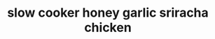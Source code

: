 ---
id: 5b3cf0ac5d760e001486467f
servings: 8
notes: '*for chicken tenders cook on low 4-6 hours'
directions: 'add the chicken wings to the bottom of your 6 quart slow cooker. in a medium sized bowl
 whisk sriracha
 honey
 soy sauce
 brown sugar
 and garlic. pour the sauce on top of the wings.
cover and cook on low heat for 3-4 hours or high heat 1-2 hours. once the wings are done
 remove them from the slow cooker and line on a baking sheet with foil.
in a medium saucepan combine the sauce from the slow cooker and whisk together the cornstarch and water in a small bowl
 adding it to the sauce. bring to a simmer over medium high heat until the sauce has thickened.
baste the wings with the sauce and broil for 2-3 minutes until the tops are crispy and brown. add the wings back to the slow cooker and pour remaining sauce from the saucepan on top. garnish with sesame seeds and green onions.'
ingredients: '4 pounds chicken wings or tenders*
½ cup sriracha sauce
½ cup honey
2 tablespoons soy sauce
¼ cup brown sugar
 packed
3 garlic cloves
 minced
1 tablespoon cornstarch
1 tablespoon water
green onions and sesame seeds for garnish'
rating: 0
ease: easy
img:
category: main course
href: 'https: //therecipecritic.com/slow-cooker-honey-garlic-sriracha-wings/'
totalTime: 3 hours 10 minutes
cookTime: 3 hours
prepTime: 10 minutes
title: slow cooker honey garlic sriracha chicken
slug: slow-cooker-honey-garlic-sriracha-chicken
---